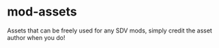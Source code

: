 # mod-assets
Assets that can be freely used for any SDV mods, simply credit the asset author when you do!
